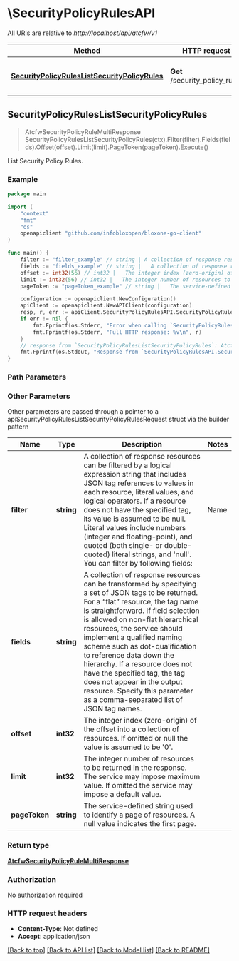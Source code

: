 # \SecurityPolicyRulesAPI

All URIs are relative to *http://localhost/api/atcfw/v1*

Method | HTTP request | Description
------------- | ------------- | -------------
[**SecurityPolicyRulesListSecurityPolicyRules**](SecurityPolicyRulesAPI.md#SecurityPolicyRulesListSecurityPolicyRules) | **Get** /security_policy_rules | List Security Policy Rules.



## SecurityPolicyRulesListSecurityPolicyRules

> AtcfwSecurityPolicyRuleMultiResponse SecurityPolicyRulesListSecurityPolicyRules(ctx).Filter(filter).Fields(fields).Offset(offset).Limit(limit).PageToken(pageToken).Execute()

List Security Policy Rules.



### Example

```go
package main

import (
    "context"
    "fmt"
    "os"
    openapiclient "github.com/infobloxopen/bloxone-go-client"
)

func main() {
    filter := "filter_example" // string | A collection of response resources can be filtered by a logical expression string that includes JSON tag references to values in each resource, literal values, and logical operators. If a resource does not have the specified tag, its value is assumed to be null.  Literal values include numbers (integer and floating-point), and quoted (both single- or double-quoted) literal strings, and 'null'.  You can filter by following fields:  | Name               | type   | Supported Ops    | | ------------------ | ------ | ---------------- | | policy_id          | int32  | ==               | | list_id            | int32  | ==               | | category_filter_id | int32  | ==               |  Groupping operators (and, or, not, ()) are not supported.  (optional)
    fields := "fields_example" // string |   A collection of response resources can be transformed by specifying a set of JSON tags to be returned. For a “flat” resource, the tag name is straightforward. If field selection is allowed on non-flat hierarchical resources, the service should implement a qualified naming scheme such as dot-qualification to reference data down the hierarchy. If a resource does not have the specified tag, the tag does not appear in the output resource.  Specify this parameter as a comma-separated list of JSON tag names.         (optional)
    offset := int32(56) // int32 |   The integer index (zero-origin) of the offset into a collection of resources. If omitted or null the value is assumed to be '0'.          (optional)
    limit := int32(56) // int32 |   The integer number of resources to be returned in the response. The service may impose maximum value. If omitted the service may impose a default value.          (optional)
    pageToken := "pageToken_example" // string |   The service-defined string used to identify a page of resources. A null value indicates the first page.          (optional)

    configuration := openapiclient.NewConfiguration()
    apiClient := openapiclient.NewAPIClient(configuration)
    resp, r, err := apiClient.SecurityPolicyRulesAPI.SecurityPolicyRulesListSecurityPolicyRules(context.Background()).Filter(filter).Fields(fields).Offset(offset).Limit(limit).PageToken(pageToken).Execute()
    if err != nil {
        fmt.Fprintf(os.Stderr, "Error when calling `SecurityPolicyRulesAPI.SecurityPolicyRulesListSecurityPolicyRules``: %v\n", err)
        fmt.Fprintf(os.Stderr, "Full HTTP response: %v\n", r)
    }
    // response from `SecurityPolicyRulesListSecurityPolicyRules`: AtcfwSecurityPolicyRuleMultiResponse
    fmt.Fprintf(os.Stdout, "Response from `SecurityPolicyRulesAPI.SecurityPolicyRulesListSecurityPolicyRules`: %v\n", resp)
}
```

### Path Parameters



### Other Parameters

Other parameters are passed through a pointer to a apiSecurityPolicyRulesListSecurityPolicyRulesRequest struct via the builder pattern


Name | Type | Description  | Notes
------------- | ------------- | ------------- | -------------
 **filter** | **string** | A collection of response resources can be filtered by a logical expression string that includes JSON tag references to values in each resource, literal values, and logical operators. If a resource does not have the specified tag, its value is assumed to be null.  Literal values include numbers (integer and floating-point), and quoted (both single- or double-quoted) literal strings, and &#39;null&#39;.  You can filter by following fields:  | Name               | type   | Supported Ops    | | ------------------ | ------ | ---------------- | | policy_id          | int32  | &#x3D;&#x3D;               | | list_id            | int32  | &#x3D;&#x3D;               | | category_filter_id | int32  | &#x3D;&#x3D;               |  Groupping operators (and, or, not, ()) are not supported.  | 
 **fields** | **string** |   A collection of response resources can be transformed by specifying a set of JSON tags to be returned. For a “flat” resource, the tag name is straightforward. If field selection is allowed on non-flat hierarchical resources, the service should implement a qualified naming scheme such as dot-qualification to reference data down the hierarchy. If a resource does not have the specified tag, the tag does not appear in the output resource.  Specify this parameter as a comma-separated list of JSON tag names.         | 
 **offset** | **int32** |   The integer index (zero-origin) of the offset into a collection of resources. If omitted or null the value is assumed to be &#39;0&#39;.          | 
 **limit** | **int32** |   The integer number of resources to be returned in the response. The service may impose maximum value. If omitted the service may impose a default value.          | 
 **pageToken** | **string** |   The service-defined string used to identify a page of resources. A null value indicates the first page.          | 

### Return type

[**AtcfwSecurityPolicyRuleMultiResponse**](AtcfwSecurityPolicyRuleMultiResponse.md)

### Authorization

No authorization required

### HTTP request headers

- **Content-Type**: Not defined
- **Accept**: application/json

[[Back to top]](#) [[Back to API list]](../README.md#documentation-for-api-endpoints)
[[Back to Model list]](../README.md#documentation-for-models)
[[Back to README]](../README.md)

